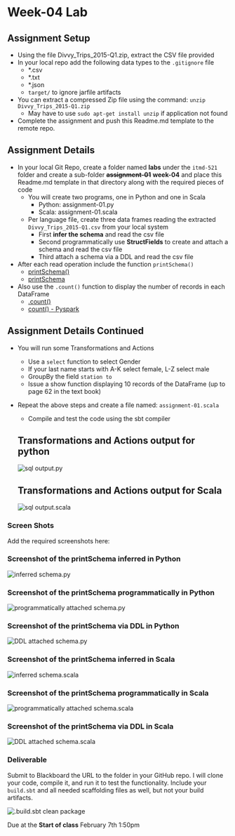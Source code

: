# Week-04 Lab

## Assignment Setup

- Using the file Divvy_Trips_2015-Q1.zip, extract the CSV file provided
- In your local repo add the following data types to the `.gitignore` file
  - *.csv
  - *.txt
  - *.json
  - `target/` to ignore jarfile artifacts
- You can extract a compressed Zip file using the command: `unzip Divvy_Trips_2015-Q1.zip`
  - May have to use `sudo apt-get install unzip` if application not found
- Complete the assignment and push this Readme.md template to the remote repo.

## Assignment Details

- In your local Git Repo, create a folder named **labs** under the `itmd-521` folder and create a sub-folder ~~**assignment-01**~~  **week-04** and place this Readme.md template in that directory along with the required pieces of code
  - You will create two programs, one in Python and one in Scala
    - Python: assignment-01.py
    - Scala: assignment-01.scala
  - Per language file, create three data frames reading the extracted `Divvy_Trips_2015-Q1.csv` from your local system
    - First **infer the schema** and read the csv file
    - Second programmatically use **StructFields** to create and attach a schema and read the csv file
    - Third attach a schema via a DDL and read the csv file
- After each read operation include the function `printSchema()`
  - [printSchema()](https://spark.apache.org/docs/latest/api/python/reference/api/pyspark.sql.DataFrame.printSchema.html "pyspark printschema web page")
  - [printSchema](https://spark.apache.org/docs/latest/api/scala/org/apache/spark/sql/Dataset.html#printSchema():Unit "scala pyspark API")
- Also use the `.count()` function to display the number of records in each DataFrame
  - [.count()](https://spark.apache.org/docs/latest/api/scala/org/apache/spark/sql/Dataset.html "webapge to Scala API")
  - [count() - Pyspark](https://spark.apache.org/docs/latest/api/python/reference/api/pyspark.sql.DataFrame.count.html "Pyspark webapge for API")  

## Assignment Details Continued

- You will run some Transformations and Actions
  - Use a `select` function to select Gender
  - If your last name starts with A-K select female, L-Z select male
  - GroupBy the field `station to`
  - Issue a show function displaying 10 records of the DataFrame (up to page 62 in the text book)
- Repeat the above steps and create a file named: `assignment-01.scala`
  - Compile and test the code using the sbt compiler

  ## Transformations and Actions output for python
  ![sql output.py](./images/python_sql_output_Final.png)

  ## Transformations and Actions output for Scala
  ![sql output.scala](./images/sql%20output_scala.png)

### Screen Shots

Add the required screenshots here:

### Screenshot of the printSchema inferred in Python

![inferred schema.py](./images/Inferrd%20Schema_python.png)

### Screenshot of the printSchema programmatically in Python

![programmatically attached schema.py](./images/Programmatically%20attached%20schema_python.png)

### Screenshot of the printSchema via DDL in Python

![DDL attached schema.py](./images/DDL%20attached%20schema_python.png)

### Screenshot of the printSchema inferred in Scala

![inferred schema.scala](./images/Inferrd%20Schema_scala.png)

### Screenshot of the printSchema programmatically in Scala

![programmatically attached schema.scala](./images/Programmatically%20attached%20schema_scala.png)

### Screenshot of the printSchema via DDL in Scala

![DDL attached schema.scala](./images/DDL%20attached%20schema_Scala.png)

### Deliverable

Submit to Blackboard the URL to the folder in your GitHub repo. I will clone your code, compile it, and run it to test the functionality. Include your `build.sbt` and all needed scaffolding files as well, but not your build artifacts.

![.build.sbt clean package](./images/sbt%20clean%20package%20output.png)

Due at the **Start of class** February 7th 1:50pm
